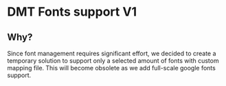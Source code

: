 # DMT Fonts support V1

## Why?

Since font management requires significant effort, we decided to create a temporary solution to support only a selected amount of fonts with custom mapping file. This will become obsolete as we add full-scale google fonts support.
